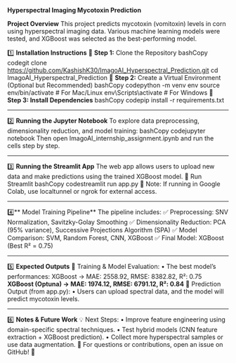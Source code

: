 **Hyperspectral Imaging Mycotoxin Prediction**

**Project Overview**
This project predicts mycotoxin (vomitoxin) levels in corn using hyperspectral imaging data. Various machine learning models were tested, and XGBoost was selected as the best-performing model.

1️⃣ **Installation Instructions**
🔹 **Step 1:** Clone the Repository
bashCopy codegit clone https://github.com/KashishK30/ImagoAI_Hyperspectral_Prediction.git
cd ImagoAI_Hyperspectral_Prediction
🔹 **Step 2:** Create a Virtual Environment (Optional but Recommended)
bashCopy codepython -m venv env
source env/bin/activate  # For Mac/Linux
env\Scripts\activate     # For Windows
🔹 **Step 3: Install Dependencies**
bashCopy codepip install -r requirements.txt
________________________________________
2️⃣ **Running the Jupyter Notebook**
To explore data preprocessing, dimensionality reduction, and model training:
bashCopy codejupyter notebook
Then open ImagoAI_internship_assignment.ipynb and run the cells step by step.
________________________________________
3️⃣ **Running the Streamlit App**
The web app allows users to upload new data and make predictions using the trained XGBoost model.
🔹 Run Streamlit
bashCopy codestreamlit run app.py
📌 Note: If running in Google Colab, use localtunnel or ngrok for external access.
________________________________________
4️⃣** Model Training Pipeline**
The pipeline includes:
✅ Preprocessing: SNV Normalization, Savitzky-Golay Smoothing
✅ Dimensionality Reduction: PCA (95% variance), Successive Projections Algorithm (SPA)
✅ Model Comparison: SVM, Random Forest, CNN, XGBoost
✅ Final Model: XGBoost (Best R² = 0.75)
________________________________________
5️⃣ **Expected Outputs**
📌 Training & Model Evaluation:
•	The best model’s performances:
 	XGBoost → MAE: 2558.92, RMSE: 8382.82, R²: 0.75 
 	**XGBoost (Optuna) → MAE: 1974.12, RMSE: 6791.12, R²: 0.84**
📌 Prediction Output (from app.py):
•	Users can upload spectral data, and the model will predict mycotoxin levels.
________________________________________
6️⃣ **Notes & Future Work**
💡 Next Steps:
•	Improve feature engineering using domain-specific spectral techniques.
•	Test hybrid models (CNN feature extraction + XGBoost prediction).
•	Collect more hyperspectral samples or use data augmentation.
📌 For questions or contributions, open an issue on GitHub! 🚀
